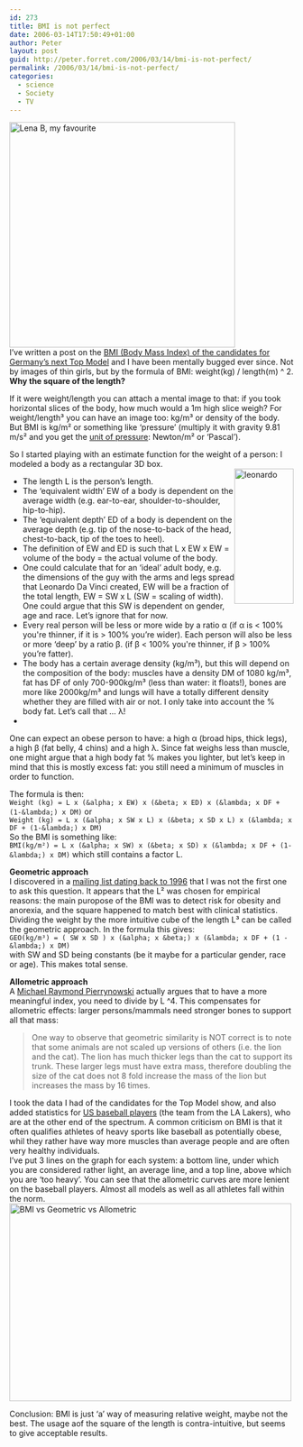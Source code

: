 ```yaml
---
id: 273
title: BMI is not perfect
date: 2006-03-14T17:50:49+01:00
author: Peter
layout: post
guid: http://peter.forret.com/2006/03/14/bmi-is-not-perfect/
permalink: /2006/03/14/bmi-is-not-perfect/
categories:
  - science
  - Society
  - TV
---
```

[<img src="http://static.flickr.com/50/112472973_51a40f8e4b.jpg" alt="Lena B, my favourite" width="400" />](http://www.flickr.com/photos/pforret/112472973/ "Photo Sharing")  
I&#8217;ve written a post on the [BMI (Body Mass Index) of the candidates for Germany&#8217;s next Top Model](http://peter.forret.com/2006/02/21/the-next-german-top-model-will-be-thin/) and I have been mentally bugged ever since. Not by images of thin girls, but by the formula of BMI: weight(kg) / length(m) ^ 2. **Why the square of the length?** 

If it were weight/length you can attach a mental image to that: if you took horizontal slices of the body, how much would a 1m high slice weigh? For weight/length³ you can have an image too: kg/m³ or density of the body. But BMI is kg/m² or something like &#8216;pressure&#8217; (multiply it with gravity 9.81 m/s² and you get the [unit of pressure](http://en.wikipedia.org/wiki/Pressure): Newton/m² or &#8216;Pascal&#8217;).  
<!--more-->

  
So I started playing with an estimate function for the weight of a person: I modeled a body as a rectangular 3D box.  
[<img loading="lazy" src="http://static.flickr.com/38/112615379_ebcbc07eb2_m.jpg" width="105" height="240" style="float: right" alt="leonardo" />](http://www.flickr.com/photos/pforret/112615379/ "Photo Sharing")

  * The length L is the person&#8217;s length. 
  * The &#8216;equivalent width&#8217; EW of a body is dependent on the average width (e.g. ear-to-ear, shoulder-to-shoulder, hip-to-hip). 
  * The &#8216;equivalent depth&#8217; ED of a body is dependent on the average depth (e.g. tip of the nose-to-back of the head, chest-to-back, tip of the toes to heel). 
  * The definition of EW and ED is such that L x EW x EW = volume of the body = the actual volume of the body. 
  * One could calculate that for an &#8216;ideal&#8217; adult body, e.g. the dimensions of the guy with the arms and legs spread that Leonardo Da Vinci created, EW will be a fraction of the total length, EW = SW x L (SW = scaling of width). One could argue that this SW is dependent on gender, age and race. Let&#8217;s ignore that for now. 
  * Every real person will be less or more wide by a ratio &alpha; (if &alpha; is < 100% you're thinner, if it is > 100% you&#8217;re wider). Each person will also be less or more &#8216;deep&#8217; by a ratio &beta;. (if &beta; < 100% you're thinner, if &beta; > 100% you&#8217;re fatter). 
  * The body has a certain average density (kg/m³), but this will depend on the composition of the body: muscles have a density DM of 1080 kg/m³, fat has DF of only 700-900kg/m³ (less than water: it floats!), bones are more like 2000kg/m³ and lungs will have a totally different density whether they are filled with air or not. I only take into account the % body fat. Let&#8217;s call that &#8230; &lambda;! 
  * 
One can expect an obese person to have: a high &alpha; (broad hips, thick legs), a high &beta; (fat belly, 4 chins) and a high &lambda;. Since fat weighs less than muscle, one might argue that a high body fat % makes you lighter, but let&#8217;s keep in mind that this is mostly excess fat: you still need a minimum of muscles in order to function. </ul> 

The formula is then:  
`Weight (kg) = L x (&alpha; x EW) x (&beta; x ED) x (&lambda; x DF + (1-&lambda;) x DM)` or  
`Weight (kg) = L x (&alpha; x SW x L) x (&beta; x SD x L) x (&lambda; x DF + (1-&lambda;) x DM)`  
So the BMI is something like:  
`BMI(kg/m²) = L x (&alpha; x SW) x (&beta; x SD) x (&lambda; x DF + (1-&lambda;) x DM)` which still contains a factor L.

**Geometric approach**  
I discovered in a [mailing list dating back to 1996](http://isb.ri.ccf.org/biomch-l/archives/biomch-l-1996-05/00024.html) that I was not the first one to ask this question. It appears that the L² was chosen for empirical reasons: the main puropose of the BMI was to detect risk for obesity and anorexia, and the square happened to match best with clinical statistics.  
Dividing the weight by the more intuitive cube of the length L³ can be called the geometric approach. In the formula this gives:  
`GEO(kg/m³) = ( SW x SD ) x (&alpha; x &beta;) x (&lambda; x DF + (1 - &lambda;) x DM)`  
with SW and SD being constants (be it maybe for a particular gender, race or age). This makes total sense.

**Allometric approach**  
A [Michael Raymond Pierrynowski](http://isb.ri.ccf.org/biomch-l/archives/biomch-l-1996-05/00024.html) actually argues that to have a more meaningful index, you need to divide by L ^4. This compensates for allometric effects: larger persons/mammals need stronger bones to support all that mass:

> One way to observe that geometric similarity is NOT correct is to note that some animals are not scaled up versions of others (i.e. the lion and the cat). The lion has much thicker legs than the cat to support its trunk. These larger legs must have extra mass, therefore doubling the size of the cat does not 8 fold increase the mass of the lion but increases the mass by 16 times.

I took the data I had of the candidates for the Top Model show, and also added statistics for [US baseball players](http://generous.net/health/newbmi.shtml) (the team from the LA Lakers), who are at the other end of the spectrum. A common criticism on BMI is that it often qualifies athletes of heavy sports like baseball as potentially obese, whil they rather have way more muscles than average people and are often very healthy individuals.  
I&#8217;ve put 3 lines on the graph for each system: a bottom line, under which you are considered rather light, an average line, and a top line, above which you are &#8216;too heavy&#8217;. You can see that the allometric curves are more lenient on the baseball players. Almost all models as well as all athletes fall within the norm.  
[<img loading="lazy" src="http://static.flickr.com/56/112475105_f79afd416c.jpg" width="500" height="351" alt="BMI vs Geometric vs Allometric" />](http://www.flickr.com/photos/pforret/112475105/ "Photo Sharing")

Conclusion: BMI is just &#8216;a&#8217; way of measuring relative weight, maybe not the best. The usage aof the square of the length is contra-intuitive, but seems to give acceptable results.